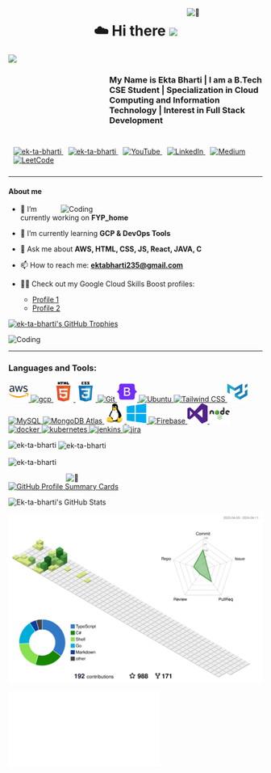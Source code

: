 [<img align="right" width="150" alt="🦑" src="https://count.getloli.com/get/@:lowlighter?theme=rule34">](https://www.youtube.com/@Ektabharti_183)
<h1 align="center">☁️ Hi there <img src="https://emojis.slackmojis.com/emojis/images/1577305505/7373/hand_wave.gif?1577305505" width="30"></h1>
<div style="display: flex;">
  <div style="flex-grow: 1;">
    <img align='left' src='https://user-images.githubusercontent.com/5713670/87202985-820dcb80-c2b6-11ea-9f56-7ec461c497c3.gif' width='200'>
  </div>
  <div style="flex-grow: 2;">
    <br>
    <h3>My Name is Ekta Bharti | I am a B.Tech CSE Student | Specialization in Cloud Computing and Information Technology | Interest in Full Stack Development</h3>
  </div>
</div>
<br>
<div style="display: flex; align-items: center;">
  <div style="margin: 10px;">
    <a href="https://github.com/ek-ta-bharti" style="margin-right: 10px;">
      <img src="https://komarev.com/ghpvc/?username=ek-ta-bharti&label=Profile%20views&color=FFFF00&style=flat" alt="ek-ta-bharti" /> 
    </a>
    <a href="https://github.com/Ek-ta-bharti?tab=followers" style="margin-right: 10px;">
      <img src="https://img.shields.io/github/followers/ek-ta-bharti?label=follow&color=0000FF&style=social" alt="ek-ta-bharti" /> 
    </a>
    <a href="https://www.youtube.com/channel/UCmQezsF1x1sCpaL7LikRzCg" style="margin-right: 10px;">
      <img src="https://img.shields.io/youtube/channel/subscribers/UCmQezsF1x1sCpaL7LikRzCg?label=Subscribers&style=social" alt="YouTube" /> 
    </a>
    <a href="https://www.linkedin.com/in/ekta-bharti-602369196/" style="margin-right: 10px;">
      <img src="https://img.shields.io/badge/LinkedIn-Connect-blue?style=social&logo=linkedin" alt="LinkedIn" />
    </a>
    <a href="https://medium.com/@ektabharti235" style="margin-right: 10px;">
      <img src="https://img.shields.io/badge/Medium-Follow-blue?style=social&logo=medium" alt="Medium" />
    </a>
    <a href="https://leetcode.com/Ekta_Bharti/" style="margin-right: 10px;">
      <img src="https://img.shields.io/badge/LeetCode-Follow-yellow?style=social&logo=leetcode" alt="LeetCode" />
    </a>
  </div>
</div>
<hr>

#### About me
<img align="right" alt="Coding" width="400" src="https://i.pinimg.com/originals/97/a2/11/97a2116bffe0ca37b23a6524be476531.gif">

- 🔭 I’m currently working on **FYP_home**

- 🌱 I’m currently learning **GCP & DevOps Tools**

- 💬 Ask me about **AWS, HTML, CSS, JS, React, JAVA, C**

- 📫 How to reach me: **[ektabharti235@gmail.com](mailto:ektabharti235@gmail.com)**

- 👩‍💻 Check out my Google Cloud Skills Boost profiles:
  - [Profile 1](https://www.cloudskillsboost.google/public_profiles/bed239f1-64fb-4990-9d85-8e1a6b963d0a)
  - [Profile 2](https://www.cloudskillsboost.google/public_profiles/be53a506-374c-4a48-b72b-d09337457e95)

<p align="left">
  <a href="https://github.com/ryo-ma/github-profile-trophy" target="_blank">
    <img src="https://github-profile-trophy.vercel.app/?username=ek-ta-bharti&theme=black" alt="ek-ta-bharti's GitHub Trophies" />
  </a>
</p>

<img alt="Coding" src="https://thecloudlegion.com/images/devops.gif">
<hr>
<h3 align="left">Languages and Tools:</h3>
<p align="left">
    <a href="https://aws.amazon.com" target="_blank" rel="noreferrer">
        <img src="https://raw.githubusercontent.com/devicons/devicon/master/icons/amazonwebservices/amazonwebservices-original-wordmark.svg" alt="aws" width="40" height="40"/>
    </a>
    <a href="https://cloud.google.com" target="_blank" rel="noreferrer">
        <img src="https://www.vectorlogo.zone/logos/google_cloud/google_cloud-icon.svg" alt="gcp" width="40" height="40"/>
    </a>
    <a href="https://www.w3.org/html/" target="_blank" rel="noreferrer">
        <img src="https://raw.githubusercontent.com/devicons/devicon/master/icons/html5/html5-original-wordmark.svg" alt="html5" width="40" height="40"/>
    </a>
    <a href="https://www.w3schools.com/css/" target="_blank" rel="noreferrer">
        <img src="https://raw.githubusercontent.com/devicons/devicon/master/icons/css3/css3-original-wordmark.svg" alt="CSS3" width="40" height="40"/>
    <a href="https://git-scm.com/" target="_blank" rel="noreferrer">
        <img src="https://www.vectorlogo.zone/logos/git-scm/git-scm-icon.svg" alt="Git" width="40" height="40"/>
    </a>
    <a href="https://getbootstrap.com/" target="_blank" rel="noreferrer">
        <img src="https://raw.githubusercontent.com/devicons/devicon/master/icons/bootstrap/bootstrap-plain.svg" alt="Bootstrap" width="40" height="40"/>
    </a>
    <a href="https://ubuntu.com/" target="_blank" rel="noreferrer">
        <img src="https://www.vectorlogo.zone/logos/ubuntu/ubuntu-icon.svg" alt="Ubuntu" width="40" height="40"/>
    </a>
    <a href="https://tailwindcss.com/" target="_blank" rel="noreferrer">
        <img src="https://www.vectorlogo.zone/logos/tailwindcss/tailwindcss-icon.svg" alt="Tailwind CSS" width="40" height="40"/>
    </a>
    <a href="https://material-ui.com/" target="_blank" rel="noreferrer">
        <img src="https://raw.githubusercontent.com/devicons/devicon/master/icons/materialui/materialui-original.svg" alt="Material UI" width="40" height="40"/>
    </a>
    <a href="https://www.mysql.com/" target="_blank" rel="noreferrer">
        <img src="https://www.vectorlogo.zone/logos/mysql/mysql-ar21.svg" alt="MySQL" width="40" height="40"/>
    </a>
    <a href="https://www.mongodb.com/cloud/atlas" target="_blank" rel="noreferrer">
        <img src="https://www.vectorlogo.zone/logos/mongodb/mongodb-icon.svg" alt="MongoDB Atlas" width="40" height="40"/>
    </a>
    <a href="https://www.linux.org/" target="_blank" rel="noreferrer">
        <img src="https://raw.githubusercontent.com/devicons/devicon/master/icons/linux/linux-original.svg" alt="Linux" width="40" height="40"/>
    </a>
    <a href="https://www.microsoft.com/en-us/windows" target="_blank" rel="noreferrer">
        <img src="https://raw.githubusercontent.com/devicons/devicon/master/icons/windows8/windows8-original.svg" alt="Windows" width="40" height="40"/>
    </a>
    <a href="https://firebase.google.com/" target="_blank" rel="noreferrer">
        <img src="https://www.vectorlogo.zone/logos/firebase/firebase-icon.svg" alt="Firebase" width="40" height="40"/>
    </a>
    <a href="https://code.visualstudio.com/" target="_blank" rel="noreferrer">
        <img src="https://raw.githubusercontent.com/devicons/devicon/master/icons/visualstudio/visualstudio-plain.svg" alt="Visual Studio Code" width="40" height="40"/>
    </a>
    <a href="https://nodejs.org/" target="_blank" rel="noreferrer">
        <img src="https://raw.githubusercontent.com/devicons/devicon/master/icons/nodejs/nodejs-original-wordmark.svg" alt="node.js" width="40" height="40"/>
    </a>
    <a href="https://www.docker.com/" target="_blank" rel="noreferrer">
        <img src="https://www.vectorlogo.zone/logos/docker/docker-icon.svg" alt="docker" width="40" height="40"/>
    </a>
    <a href="https://kubernetes.io/" target="_blank" rel="noreferrer">
        <img src="https://www.vectorlogo.zone/logos/kubernetes/kubernetes-icon.svg" alt="kubernetes" width="40" height="40"/>
    </a>
    <a href="https://www.jenkins.io/" target="_blank" rel="noreferrer">
        <img src="https://www.vectorlogo.zone/logos/jenkins/jenkins-icon.svg" alt="jenkins" width="40" height="40"/>
    </a>
    <a href="https://www.atlassian.com/software/jira" target="_blank" rel="noreferrer">
        <img src="https://www.vectorlogo.zone/logos/atlassian_jira/atlassian_jira-icon.svg" alt="jira" width="40" height="40"/>
    </a>
</p>

<p><img align="left" src="https://github-readme-stats.vercel.app/api/top-langs?username=ek-ta-bharti&show_icons=true&locale=en&layout=compact" alt="ek-ta-bharti" /></p>

<p>&nbsp;<img align="center" src="https://github-readme-stats.vercel.app/api?username=ek-ta-bharti&show_icons=true&locale=en" alt="ek-ta-bharti" /></p>

<p><img align="center" src="https://github-readme-streak-stats.herokuapp.com/?user=ek-ta-bharti&" alt="ek-ta-bharti" /></p>


[<img align="right" width="390" alt="🦑" src="https://gist.githubusercontent.com/lowlighter/3c6eaedf50273adfb7a510822672f570/raw/achievements.svg">](#)



[![GitHub Profile Summary Cards](https://github-profile-summary-cards.vercel.app/api/cards/profile-details?username=Ek-ta-bharti&theme=monokai)](https://github.com/Ek-ta-bharti)

![Ek-ta-bharti's GitHub Stats](https://github-readme-stats.vercel.app/api?username=ek-ta-bharti&show_icons=true&theme=radical)

<!-- Until that day: https://user-images.githubusercontent.com/22963968/159836902-a7553777-f1e2-49ed-90fc-9721322b3f44.png -->
<!-- The betrayer: https://user-images.githubusercontent.com/22963968/155458995-e4c24fff-d667-48cd-a1ce-1f66cd233a14.png -->
<!-- The world ender: https://user-images.githubusercontent.com/22963968/130322172-4e4996cd-eb3d-4013-9fc2-47e573413310.png -->
<!-- Farewell Miura: https://user-images.githubusercontent.com/22963968/119890439-1ff29f00-bf38-11eb-8515-d0a9c3c8a6b6.png -->
<!-- First steps with JavaScript: https://user-images.githubusercontent.com/22963968/114021347-e3c48b80-9870-11eb-8bc8-998bf39b4d0d.png -->


![](./profile-3d-contrib/profile-green-animate.svg)


![](./ekta.py)


